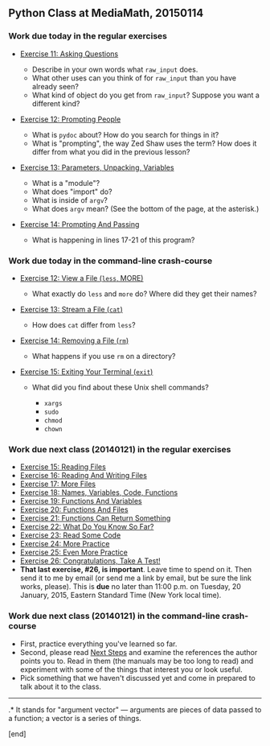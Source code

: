 ## Python Class at MediaMath, 20150114

### Work due today in the regular exercises

 * [Exercise 11: Asking Questions](http://learnpythonthehardway.org/book/ex11.html)

    * Describe in your own words what `raw_input` does.
    * What other uses can you think of for `raw_input` than you have already seen?
    * What kind of object do you get from `raw_input`? Suppose you want a different kind?

 * [Exercise 12: Prompting People](http://learnpythonthehardway.org/book/ex12.html)

    * What is `pydoc` about? How do you search for things in it?
    * What is "prompting", the way Zed Shaw uses the term? How does it differ from what you did in the previous lesson?

 * [Exercise 13: Parameters, Unpacking, Variables](http://learnpythonthehardway.org/book/ex13.html)

    * What is a "module"?
    * What does "import" do?
    * What is inside of `argv`?
    * What does `argv` mean? (See the bottom of the page, at the asterisk.)

 * [Exercise 14: Prompting And Passing](http://learnpythonthehardway.org/book/ex14.html)

    * What is happening in lines 17-21 of this program?

### Work due today in the command-line crash-course

 * [Exercise 12: View a File (`less`, MORE)](http://learnpythonthehardway.org/book/appendix-a-cli/ex12.html)

    * What exactly do `less` and `more` do? Where did they get their names?

 * [Exercise 13: Stream a File (`cat`)](http://learnpythonthehardway.org/book/appendix-a-cli/ex13.html)

    * How does `cat` differ from `less`?

 * [Exercise 14: Removing a File (`rm`)](http://learnpythonthehardway.org/book/appendix-a-cli/ex14.html)

    * What happens if you use `rm` on a directory? 

 * [Exercise 15: Exiting Your Terminal (`exit`)](http://learnpythonthehardway.org/book/appendix-a-cli/ex15.html)

    * What did you find about these Unix shell commands?
    
        * `xargs`
        * `sudo`
        * `chmod`
        * `chown`

### Work due next class (20140121) in the regular exercises

 * [Exercise 15: Reading Files](http://learnpythongthehardway.org/book/ex15.html)
 * [Exercise 16: Reading And Writing Files](http://learnpythongthehardway.org/book/ex16.html)
 * [Exercise 17: More Files](http://learnpythongthehardway.org/book/ex17.html)
 * [Exercise 18: Names, Variables, Code, Functions](http://learnpythongthehardway.org/book/ex18.html)
 * [Exercise 19: Functions And Variables](http://learnpythongthehardway.org/book/ex19.html)
 * [Exercise 20: Functions And Files](http://learnpythongthehardway.org/book/ex20.html)
 * [Exercise 21: Functions Can Return Something](http://learnpythongthehardway.org/book/ex21.html)
 * [Exercise 22: What Do You Know So Far?](http://learnpythongthehardway.org/book/ex22.html)
 * [Exercise 23: Read Some Code](http://learnpythongthehardway.org/book/ex23.html)
 * [Exercise 24: More Practice](http://learnpythongthehardway.org/book/ex24.html)
 * [Exercise 25: Even More Practice](http://learnpythongthehardway.org/book/ex25.html)
 * [Exercise 26: Congratulations, Take A Test!](http://learnpythongthehardway.org/book/ex26.html)
 * **That last exercise, #26, is important**. Leave time to spend on it. Then send it to me by email (or send me a link by email, but be sure the link works, please). This is **due** no later than 11:00 p.m. on Tuesday, 20 January, 2015, Eastern Standard Time (New York local time).


### Work due next class (20140121) in the command-line crash-course

 * First, practice everything you've learned so far.
 * Second, please read [Next Steps](http://learnpythonthehardway.org/book/appendix-a-cli/next.html) and examine the references the author points you to. Read in them (the manuals may be too long to read) and experiment with some of the things that interest you or look useful. 
 * Pick something that we haven't discussed yet and come in prepared to talk about it to the class.

----

.* It stands for "argument vector" — arguments are pieces of data passed to a function; a vector is a series of things.

[end]
